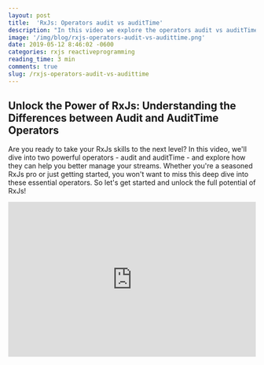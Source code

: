 ```yaml
---
layout: post
title:  'RxJs: Operators audit vs auditTime'
description: "In this video we explore the operators audit vs auditTime, and we see how they work."   
image: '/img/blog/rxjs-operators-audit-vs-audittime.png'
date: 2019-05-12 8:46:02 -0600
categories: rxjs reactiveprogramming 
reading_time: 3 min
comments: true
slug: /rxjs-operators-audit-vs-audittime
---
```





## Unlock the Power of RxJs: Understanding the Differences between Audit and AuditTime Operators

Are you ready to take your RxJs skills to the next level? In this video, we'll dive into two powerful operators - audit and auditTime - and explore how they can help you better manage your streams. Whether you're a seasoned RxJs pro or just getting started, you won't want to miss this deep dive into these essential operators. So let's get started and unlock the full potential of RxJs!


<div class="embed-responsive embed-responsive-16by9">
<iframe class="embed-responsive-item"  width="100%" height="315" src="https://www.youtube.com/embed/RznWzeXguBY" frameborder="0" allow="accelerometer; autoplay; encrypted-media; gyroscope; picture-in-picture" allowfullscreen></iframe>    
</div>



